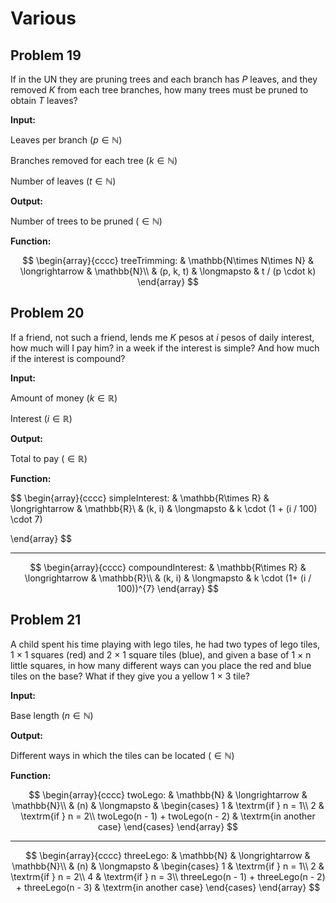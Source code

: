# Various

## Problem 19

If in the UN they are pruning trees and each branch has $P$ leaves, and they removed $K$ from each tree branches, how many trees must be pruned to obtain $T$ leaves?

**Input:**

Leaves per branch $(p \in\mathbb{N})$

Branches removed for each tree $(k \in\mathbb{N})$

Number of leaves $(t \in\mathbb{N})$

**Output:**

Number of trees to be pruned $(\in\mathbb{N})$

**Function:**

$$
\begin{array}{cccc}
treeTrimming: & \mathbb{N\times N\times N} & \longrightarrow & \mathbb{N}\\
 & (p, k, t) & \longmapsto & t / (p \cdot k)
\end{array}
$$

## Problem 20

If a friend, not such a friend, lends me $K$ pesos at $i$ pesos of daily interest, how much will I pay him? in a week if the interest is simple? And how much if the interest is compound?

**Input:**

Amount of money $(k \in\mathbb{R})$

Interest $(i \in\mathbb{R})$

**Output:**

Total to pay $(\in\mathbb{R})$

**Function:**

$$
\begin{array}{cccc}
simpleInterest: & \mathbb{R\times R} & \longrightarrow & \mathbb{R}\\
& (k, i) & \longmapsto & k \cdot (1 + (i / 100) \cdot 7)

\end{array}
$$

---

$$
\begin{array}{cccc}
compoundInterest: & \mathbb{R\times R} & \longrightarrow & \mathbb{R}\\
& (k, i) & \longmapsto & k \cdot (1+ (i / 100))^{7}
\end{array}
$$

## Problem 21

A child spent his time playing with lego tiles, he had two types of lego tiles, 1 × 1 squares (red) and 2 × 1 square tiles (blue), and given a base of 1 × n little squares, in how many different ways can you place the red and blue tiles on the base? What if they give you a yellow 1 × 3 tile?

**Input:**

Base length $(n \in\mathbb{N})$

**Output:**

Different ways in which the tiles can be located $(\in\mathbb{N})$

**Function:**

$$
\begin{array}{cccc}
twoLego: & \mathbb{N} & \longrightarrow & \mathbb{N}\\
 & (n) & \longmapsto & \begin{cases}
1 & \textrm{if } n = 1\\
2 & \textrm{if } n = 2\\
twoLego(n - 1) + twoLego(n - 2) & \textrm{in another case}
\end{cases}
\end{array}
$$

---

$$
\begin{array}{cccc}
threeLego: & \mathbb{N} & \longrightarrow & \mathbb{N}\\
& (n) & \longmapsto & \begin{cases}
1 & \textrm{if } n = 1\\
2 & \textrm{if } n = 2\\
4 & \textrm{if } n = 3\\
threeLego(n - 1) + threeLego(n - 2) + threeLego(n - 3) & \textrm{in another case}
\end{cases}
\end{array}
$$

